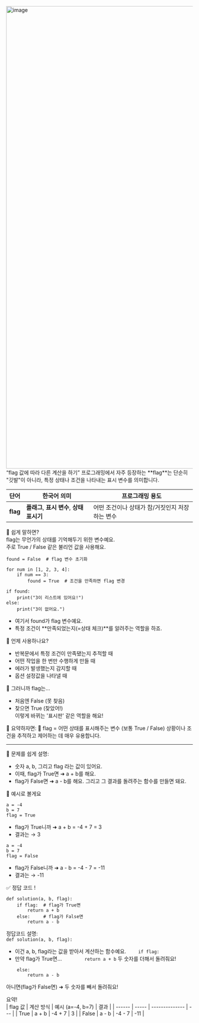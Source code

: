 <img width="1718" height="1250" alt="image" src="https://github.com/user-attachments/assets/8b8e2ba2-cab2-4b2d-ba6c-b5f2700b21ce" />
“flag 값에 따라 다른 계산을 하기”  
프로그래밍에서 자주 등장하는 **flag**는 단순히 "깃발"이 아니라, 특정 상태나 조건을 나타내는 표시 변수를 의미합니다.

| 단어       | 한국어 의미                         | 프로그래밍 용도                   |
| -------- | ------------------------------ | -------------------------- |
| **flag** | **플래그**, **표시 변수**, **상태 표시기** | 어떤 조건이나 상태가 참/거짓인지 저장하는 변수 |
🧠 쉽게 말하면?  
flag는 무언가의 상태를 기억해두기 위한 변수예요.  
주로 True / False 같은 불리언 값을 사용해요.  

```
found = False  # flag 변수 초기화

for num in [1, 2, 3, 4]:
    if num == 3:
        found = True  # 조건을 만족하면 flag 변경

if found:
    print("3이 리스트에 있어요!")
else:
    print("3이 없어요.")
```

- 여기서 found가 flag 변수예요.
- 특정 조건이 **만족되었는지(=상태 체크)**를 알려주는 역할을 하죠.

🎯 언제 사용하나요?  
- 반복문에서 특정 조건이 만족됐는지 추적할 때
- 어떤 작업을 한 번만 수행하게 만들 때
- 에러가 발생했는지 감지할 때
- 옵션 설정값을 나타낼 때

🧠 그러니까 flag는…  
- 처음엔 False (못 찾음)  
- 찾으면 True (찾았어!)  
이렇게 바뀌는 '표시판' 같은 역할을 해요!  

📘 요약하자면: 🔹 flag = 어떤 상태를 표시해주는 변수 (보통 True / False)
상황이나 조건을 추적하고 제어하는 데 매우 유용합니다.

---
🧠 문제를 쉽게 설명:  
- 숫자 a, b, 그리고 flag 라는 값이 있어요.
- 이때, flag가 True면 ➜ a + b를 해요.
- flag가 False면 ➜ a - b를 해요.
그리고 그 결과를 돌려주는 함수를 만들면 돼요.

🧸 예시로 볼게요  
```
a = -4  
b = 7  
flag = True
```  
- flag가 True니까 ➜ a + b = -4 + 7 = 3
- 결과는 → 3

```
a = -4  
b = 7  
flag = False
```
- flag가 False니까 ➜ a - b = -4 - 7 = -11
- 결과는 → -11

✅ 정답 코드 !
```
def solution(a, b, flag):
    if flag:  # flag가 True면
        return a + b
    else:     # flag가 False면
        return a - b
```
정답코드 설명:  
`def solution(a, b, flag):`
- 이건 a, b, flag라는 값을 받아서 계산하는 함수예요.
`    if flag:`
- 만약 flag가 True면...
`        return a + b`
두 숫자를 더해서 돌려줘요!
```
    else:
        return a - b
```
아니면(flag가 False면) ➜ 두 숫자를 빼서 돌려줘요!  

요약!  
| flag 값 | 계산 방식 | 예시 (a=-4, b=7) | 결과  |
| ------ | ----- | -------------- | --- |
| True   | a + b | -4 + 7         | 3   |
| False  | a - b | -4 - 7         | -11 |












